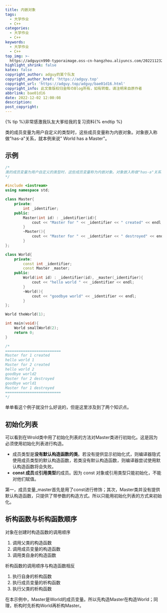 ```yaml
---
title: 内嵌对象
tags:
  - 大学作业
  - C++
categories:
  - 大学作业
  - C++
keywords:
  - 大学作业
  - C++
top_img: >-
  https://adguycn990-typoraimage.oss-cn-hangzhou.aliyuncs.com/202211232358703.webp
highlight_shrink: false
katex: false
copyright_author: adguy的某个队友
copyright_author_href: 'https://adguy.top'
copyright_url: 'https://adguy.top/adguy/bae01d16.html'
copyright_info: 此文章版权归金晖のBlog所有，如有转载，请注明来自原作者
abbrlink: bae01d16
date: 2022-12-02 12:00:08
description:
post_copyright:
---
```


{% tip %}非常感激我队友大爹给我的复习资料{% endtip %}

类的成员变量为用户自定义的类型时，这些成员变量称为内嵌对象。对象嵌入称做"has-a"关系，就本例来说” World has a Master"。

## 示例

```cpp
/*
类的成员变量为用户自定义的类型时，这些成员变量称为内嵌对象。对象嵌入称做"has-a"关系，就本例来说” World has a Master"。
*/

#include <iostream>
using namespace std;

class Master{
    private:
        int _identifier;
    public:
        Master(int id) : _identifier(id){
            cout << "Master for " << _identifier << " created" << endl;
        }
        ~Master(){
            cout << "Master for " << _identifier << " destroyed" << endl;
        }
};

class World{
    private:
        const int _identifier;
        const Master _master;
    public:
        World(int id) : _identifier(id), _master(_identifier){
            cout << "hello world " << _identifier << endl;
        }
        ~World(){
            cout << "goodbye world" << _identifier << endl;
        }
};

World theWorld(1);

int main(void){
    World smallWorld(2);
    return 0;
}

/*
=========================
Master for 1 created  
hello world 1
Master for 2 created  
hello world 2
goodbye world2        
Master for 2 destroyed
goodbye world1
Master for 1 destroyed
=========================
*/
```

单单看这个例子就没什么好说的，但是这里涉及到了两个知识点。

## 初始化列表

可以看到在Wrold类中用了初始化列表的方法对Master类进行初始化。这是因为必须使用初始化列表进行构造。

- 成员类型是**没有默认构造函数的类**。若没有提供显示初始化式，则编译器隐式使用成员类型的默认构造函数，若类没有默认构造函数，则编译器尝试使用默认构造函数将会失败。
- **const 成员**或**引用类型**的成员。因为 const 对象或引用类型只能初始化，不能对他们赋值。

第一，成员变量_master首先是用了const进行修饰；其次，Master类并没有提供默认构造函数，只提供了带参数的构造方式。所以只能用初始化列表的方式来初始化。

## 析构函数与析构函数顺序

对象在创建时构造函数的调用顺序

1. 调用父类的构造函数
2. 调用成员变量的构造函数
3. 调用类自身的构造函数

析构函数的调用顺序与构造函数相反

1. 执行自身的析构函数
2. 执行成员变量的析构函数
3. 执行父类的析构函数

在本示例中，Master是World的成员变量。所以先构造Master在构造World；同理，析构时先析构World再析构Master。
